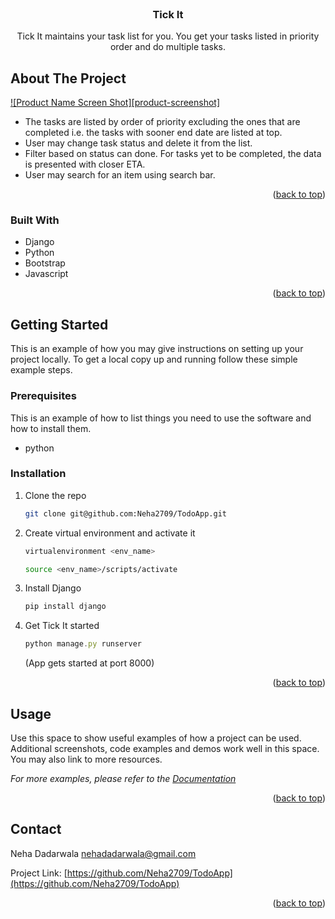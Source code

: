 <div id="top"></div>

<!-- PROJECT LOGO -->
<br />
<div align="center">
<h3 align="center">Tick It</h3>

  <p align="center">
    Tick It maintains your task list for you. You get your tasks listed in priority order and do multiple tasks.
  </p>
</div>


<!-- ABOUT THE PROJECT -->
## About The Project

[![Product Name Screen Shot][product-screenshot]](https://example.com) 
<!-- add ss -->


* The tasks are listed by order of priority excluding the ones that are completed i.e. the tasks with sooner end date are listed at top.
* User may change task status and delete it from the list.
* Filter based on status can done. For tasks yet to be completed, the data is presented with closer ETA.
* User may search for an item using search bar.

<p align="right">(<a href="#top">back to top</a>)</p>



### Built With

* Django
* Python
* Bootstrap
* Javascript

<p align="right">(<a href="#top">back to top</a>)</p>

<!-- GETTING STARTED -->
## Getting Started

This is an example of how you may give instructions on setting up your project locally.
To get a local copy up and running follow these simple example steps.

### Prerequisites

This is an example of how to list things you need to use the software and how to install them.
* python

### Installation

1. Clone the repo
   ```sh
   git clone git@github.com:Neha2709/TodoApp.git
   ```
3. Create virtual environment and activate it
   ```sh
   virtualenvironment <env_name>
   ```
   ```sh
   source <env_name>/scripts/activate
   ```
4. Install Django
   ```js
   pip install django
   ```

4. Get Tick It started
   ```js
   python manage.py runserver 
   ```
   (App gets started at port 8000)

<p align="right">(<a href="#top">back to top</a>)</p>



<!-- USAGE EXAMPLES -->
## Usage

Use this space to show useful examples of how a project can be used. Additional screenshots, code examples and demos work well in this space. You may also link to more resources.

_For more examples, please refer to the [Documentation](https://example.com)_

<p align="right">(<a href="#top">back to top</a>)</p>

<!-- CONTACT -->
## Contact

Neha Dadarwala nehadadarwala@gmail.com

Project Link: [https://github.com/Neha2709/TodoApp](https://github.com/Neha2709/TodoApp)

<p align="right">(<a href="#top">back to top</a>)</p>
